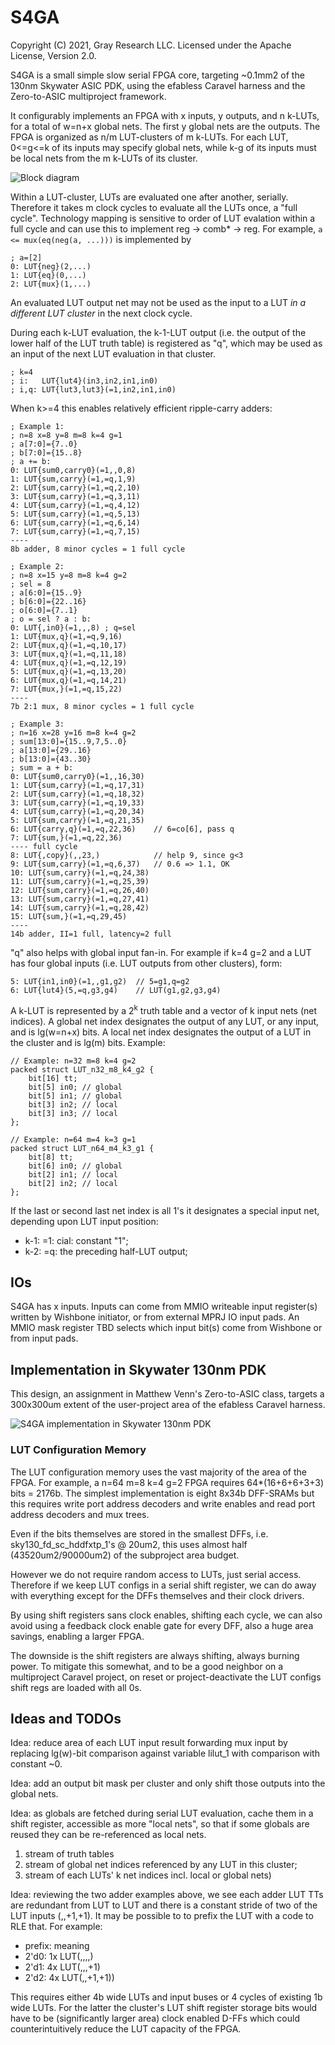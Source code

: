 # S4GA
Copyright (C) 2021, Gray Research LLC.
Licensed under the Apache License, Version 2.0.

S4GA is a small simple slow serial FPGA core,
targeting ~0.1mm2 of the 130nm Skywater ASIC PDK,
using the efabless Caravel harness and the
Zero-to-ASIC multiproject framework.

It configurably implements an FPGA with x inputs, y outputs, and n
k-LUTs, for a total of w=n+x global nets. The first y global nets are
the outputs. The FPGA is organized as n/m LUT-clusters of m k-LUTs. For
each LUT, 0<=g<=k of its inputs may specify global nets, while k-g of
its inputs must be local nets from the m k-LUTs of its cluster.

![Block diagram](doc/s4ga.png)

Within a LUT-cluster, LUTs are evaluated one after another, serially.
Therefore it takes m clock cycles to evaluate all the LUTs once, a "full
cycle". Technology mapping is sensitive to order of LUT evalation within
a full cycle and can use this to implement reg -> comb* -> reg. For example,
`a <= mux(eq(neg(a, ...)))` is implemented by

	; a=[2]
	0: LUT{neg}(2,...)
	1: LUT{eq}(0,...)
	2: LUT{mux}(1,...)

An evaluated LUT output net may not be used as the input to a LUT *in
a different LUT cluster* in the next clock cycle.

During each k-LUT evaluation, the k-1-LUT output (i.e. the output of
the lower half of the LUT truth table) is registered as "q", which may
be used as an input of the next LUT evaluation in that cluster.

	; k=4
	; i:   LUT{lut4}(in3,in2,in1,in0)
	; i,q: LUT{lut3,lut3}(=1,in2,in1,in0)

When k>=4 this enables relatively efficient ripple-carry adders:

	; Example 1:
	; n=8 x=8 y=8 m=8 k=4 g=1
	; a[7:0]={7..0}
	; b[7:0]={15..8}
	; a += b:
	0: LUT{sum0,carry0}(=1,,0,8)
	1: LUT{sum,carry}(=1,=q,1,9)
	2: LUT{sum,carry}(=1,=q,2,10)
	3: LUT{sum,carry}(=1,=q,3,11)
	4: LUT{sum,carry}(=1,=q,4,12)
	5: LUT{sum,carry}(=1,=q,5,13)
	6: LUT{sum,carry}(=1,=q,6,14)
	7: LUT{sum,carry}(=1,=q,7,15)
	----
	8b adder, 8 minor cycles = 1 full cycle

	; Example 2:
	; n=8 x=15 y=8 m=8 k=4 g=2
	; sel = 8
	; a[6:0]={15..9}
	; b[6:0]={22..16}
	; o[6:0]={7..1}
	; o = sel ? a : b:
	0: LUT{,in0}(=1,,,8) ; q=sel
	1: LUT{mux,q}(=1,=q,9,16)
	2: LUT{mux,q}(=1,=q,10,17)
	3: LUT{mux,q}(=1,=q,11,18)
	4: LUT{mux,q}(=1,=q,12,19)
	5: LUT{mux,q}(=1,=q,13,20)
	6: LUT{mux,q}(=1,=q,14,21)
	7: LUT{mux,}(=1,=q,15,22)
	----
	7b 2:1 mux, 8 minor cycles = 1 full cycle

	; Example 3:
	; n=16 x=28 y=16 m=8 k=4 g=2
	; sum[13:0]={15..9,7,5..0}
	; a[13:0]={29..16}
	; b[13:0]={43..30}
	; sum = a + b:
	0: LUT{sum0,carry0}(=1,,16,30)
	1: LUT{sum,carry}(=1,=q,17,31)
	2: LUT{sum,carry}(=1,=q,18,32)
	3: LUT{sum,carry}(=1,=q,19,33)
	4: LUT{sum,carry}(=1,=q,20,34)
	5: LUT{sum,carry}(=1,=q,21,35)
	6: LUT{carry,q}(=1,=q,22,36)	// 6=co[6], pass q
	7: LUT{sum,}(=1,=q,22,36)
	---- full cycle
	8: LUT{,copy}(,,23,)			// help 9, since g<3
	9: LUT{sum,carry}(=1,=q,6,37)	// 0.6 => 1.1, OK
	10: LUT{sum,carry}(=1,=q,24,38)
	11: LUT{sum,carry}(=1,=q,25,39)
	12: LUT{sum,carry}(=1,=q,26,40)
	13: LUT{sum,carry}(=1,=q,27,41)
	14: LUT{sum,carry}(=1,=q,28,42)
	15: LUT{sum,}(=1,=q,29,45)
	----
	14b adder, II=1 full, latency=2 full

"q" also helps with global input fan-in. For example if k=4 g=2 and a
LUT has four global inputs (i.e. LUT outputs from other clusters), form:

	5: LUT{in1,in0}(=1,,g1,g2)	// 5=g1,q=g2
	6: LUT{lut4}(5,=q,g3,g4)	// LUT(g1,g2,g3,g4)

A k-LUT is represented by a 2<sup>k</sup> truth table and a vector of k input nets
(net indices). A global net index designates the output of any LUT,
or any input, and is lg(w=n+x) bits. A local net index designates the output
of a LUT in the cluster and is lg(m) bits.
Example:

	// Example: n=32 m=8 k=4 g=2 
	packed struct LUT_n32_m8_k4_g2 {
		bit[16] tt;
		bit[5] in0; // global
		bit[5] in1; // global
		bit[3] in2; // local
		bit[3] in3; // local
	};

	// Example: n=64 m=4 k=3 g=1 
	packed struct LUT_n64_m4_k3_g1 {
		bit[8] tt;
		bit[6] in0; // global
		bit[2] in1; // local
		bit[2] in2; // local
	};

If the last or second last net index is all 1's it designates a special
input net, depending upon LUT input position:

* k-1: =1: cial: constant "1";
* k-2: =q: the preceding half-LUT output;

## IOs

S4GA has x inputs. Inputs can come from MMIO writeable input register(s)
written by Wishbone initiator, or from external MPRJ IO input pads.
An MMIO mask register TBD selects which input bit(s) come from Wishbone
or from input pads.

## Implementation in Skywater 130nm PDK

This design, an assignment in Matthew Venn's Zero-to-ASIC class, targets a
300x300um extent of the user-project area of the efabless Caravel harness.

![S4GA implementation in Skywater 130nm PDK](doc/s4ga-sky130.png)

### LUT Configuration Memory

The LUT configuration memory uses the vast majority of the area of the FPGA.
For example, a n=64 m=8 k=4 g=2 FPGA requires 64*(16+6+6+3+3) bits = 2176b.
The simplest implementation is eight 8x34b DFF-SRAMs but this requires write
port address decoders and write enables and read port address decoders
and mux trees.

Even if the bits themselves are stored in the smallest DFFs,
i.e. sky130_fd_sc_hddfxtp_1's @ 20um2, this uses almost half
(43520um2/90000um2) of the subproject area budget.

However we do not require random access to LUTs, just serial access.
Therefore if we keep LUT configs in a serial shift register, we can
do away with everything except for the DFFs themselves and their
clock drivers.

By using shift registers sans clock enables, shifting each cycle,
we can also avoid using a feedback clock enable gate for every DFF,
also a huge area savings, enabling a larger FPGA.

The downside is the shift registers are always shifting, always
burning power. To mitigate this somewhat, and to be a good neighbor on
a multiproject Caravel project, on reset or project-deactivate the LUT
configs shift regs are loaded with all 0s.

## Ideas and TODOs

Idea: reduce area of each LUT input result forwarding mux input by
replacing lg(w)-bit comparison against variable lilut_1 with comparison
with constant ~0.

Idea: add an output bit mask per cluster and only shift those outputs
into the global nets.

Idea: as globals are fetched during serial LUT evaluation,
cache them in a shift register, accessible as more "local nets",
so that if some globals are reused they can be re-referenced
as local nets.

1. stream of truth tables
2. stream of global net indices referenced by any LUT in this cluster;
3. stream of each LUTs' k net indices incl. local or global nets)

Idea: reviewing the two adder examples above, we see each adder LUT TTs
are redundant from LUT to LUT and there is a constant stride of two of
the LUT inputs (,,+1,+1). It may be possible to to prefix the LUT with
a code to RLE that. For example:

* prefix: meaning
* 2'd0: 1x LUT(,,,,)
* 2'd1: 4x LUT(,,,+1)
* 2'd2: 4x LUT(,,+1,+1))

This requires either 4b wide LUTs and input buses or 4 cycles of existing
1b wide LUTs. For the latter the cluster's LUT shift register storage
bits would have to be (significantly larger area) clock enabled D-FFs
which could counterintuitively reduce the LUT capacity of the FPGA.

